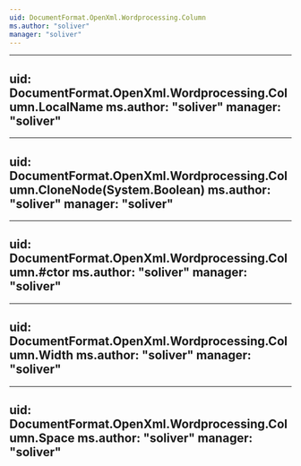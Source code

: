 ```yaml
---
uid: DocumentFormat.OpenXml.Wordprocessing.Column
ms.author: "soliver"
manager: "soliver"
---
```


---
uid: DocumentFormat.OpenXml.Wordprocessing.Column.LocalName
ms.author: "soliver"
manager: "soliver"
---

---
uid: DocumentFormat.OpenXml.Wordprocessing.Column.CloneNode(System.Boolean)
ms.author: "soliver"
manager: "soliver"
---

---
uid: DocumentFormat.OpenXml.Wordprocessing.Column.#ctor
ms.author: "soliver"
manager: "soliver"
---

---
uid: DocumentFormat.OpenXml.Wordprocessing.Column.Width
ms.author: "soliver"
manager: "soliver"
---

---
uid: DocumentFormat.OpenXml.Wordprocessing.Column.Space
ms.author: "soliver"
manager: "soliver"
---

